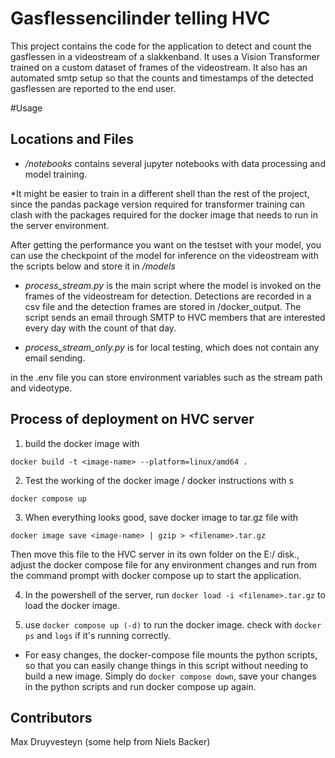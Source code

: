 # Gasflessencilinder telling HVC
This project contains the code for the application to detect and count the gasflessen in a videostream of a slakkenband. It uses a Vision Transformer trained on a custom dataset of frames of the videostream. It also has an automated smtp setup so that the counts and timestamps of the detected gasflessen are reported to the end user. 

#Usage


## Locations and Files
- _/notebooks_ contains several jupyter notebooks with data processing and model training.

 *It might be easier to train in a different shell than the rest of the project, since the pandas package version required for transformer training can clash with the packages required for the docker image that needs to run in the server environment.

After getting the performance you want on the testset with your model, you can use the checkpoint of the model for inference on the videostream with the scripts below and store it in _/models_

- _process_stream.py_ is the main script where the model is invoked on the frames of the videostream for detection. Detections are recorded in a csv file and the detection frames are stored in /docker_output. The script sends an email through SMTP to HVC members that are interested every day with the count of that day. 

- _process_stream_only.py_ is for local testing, which does not contain any email sending. 

in the .env file you can store environment variables such as the stream path and videotype. 


## Process of deployment on HVC server
1. build the docker image with

`docker build -t <image-name> --platform=linux/amd64 .`

2. Test the working of the docker image / docker instructions with s

`docker compose up`

3. When everything looks good, save docker image to tar.gz file with 

`docker image save <image-name> | gzip > <filename>.tar.gz`

Then move this file to the HVC server in its own folder on the E:/ disk., adjust the docker compose file for any environment changes and run from the command prompt with docker compose up to start the application. 

4.  In the powershell of the server, run 
`docker load -i <filename>.tar.gz` 
to load the docker image. 

5. use `docker compose up (-d)` to run the docker image. check with `docker ps` and `logs` if it's running correctly.

* For easy changes, the docker-compose file mounts the python scripts, so that you can easily change things in this script without needing to build a new image. Simply do `docker compose down`, save your changes in the python scripts and run docker compose up again. 


## Contributors
Max Druyvesteyn (some help from Niels Backer)
